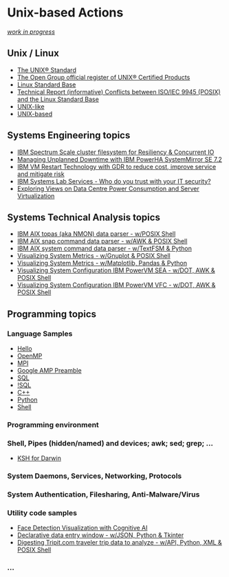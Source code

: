 # Unix-based Actions
<i>[work in progress](https://realbjornroden.github.io)</i>

## Unix / Linux
* [The UNIX® Standard](https://www.opengroup.org/membership/forums/platform/unix)
* [The Open Group official register of UNIX&reg; Certified Products](https://www.opengroup.org/openbrand/register/)
* [Linux Standard Base](https://refspecs.linuxfoundation.org/lsb.shtml)
* [Technical Report (informative) Conflicts between ISO/IEC 9945 (POSIX) and the Linux Standard Base](https://personal.opengroup.org/~ajosey/tr20-08-2005.txt)<br>
* [UNIX-like](https://en.wikipedia.org/wiki/Unix-like)
* [UNIX-based](https://developer.apple.com/library/archive/documentation/MacOSX/Conceptual/OSX_Technology_Overview/SystemTechnology/SystemTechnology.html)

## Systems Engineering topics
* [IBM Spectrum Scale cluster filesystem for Resiliency & Concurrent IO](https://www.ibm.com/support/pages/ibm-spectrum-scale-cluster-filesystem-resiliency-concurrent-io)
* [Managing Unplanned Downtime with IBM PowerHA SystemMirror SE 7.2](https://www.ibm.com/support/pages/managing-unplanned-downtime-ibm-powerha-systemmirror-se-72)
* [IBM VM Restart Technology with GDR to reduce cost, improve service and mitigate risk](https://www.ibm.com/support/pages/ibm-vm-restart-technology-gdr-reduce-cost-improve-service-and-mitigate-risk)
* [IBM Systems Lab Services - Who do you trust with your IT security?](https://www.ibm.com/blogs/systems/who-do-you-trust-with-your-it-security/)
* [Exploring Views on Data Centre Power Consumption and Server Virtualization](http://lup.lub.lu.se/lupStat/record/1436859)

## Systems Technical Analysis topics
* [IBM AIX topas (aka NMON) data parser - w/POSIX Shell](https://github.com/realBjornRoden/unix/blob/master/aix-unix-linux/tagsplit/README.md)
* [IBM AIX snap command data parser - w/AWK & POSIX Shell](https://github.com/realBjornRoden/unix/blob/master/aix-unix-linux/snapaix/README.md)
* [IBM AIX system command data parser - w/TextFSM & Python](https://github.com/realBjornRoden/unix/blob/master/aix-unix-linux/sysdata/README.md)
* [Visualizing System Metrics - w/Gnuplot & POSIX Shell](https://github.com/realBjornRoden/unix/tree/master/tagplot/README.md)
* [Visualizing System Metrics - w/Matplotlib, Pandas & Python](https://github.com/realBjornRoden/unix/blob/master/pandas/README.md)
* [Visualizing System Configuration IBM PowerVM SEA - w/DOT, AWK & POSIX Shell](https://github.com/realBjornRoden/unix/tree/master/parsein/sea/README.md)
* [Visualizing System Configuration IBM PowerVM VFC - w/DOT, AWK & POSIX Shell](https://github.com/realBjornRoden/unix/tree/master/parsein/vfc/README.md)

## Programming topics
### Language Samples
* [Hello](https://github.com/realBjornRoden/unix/blob/master/hello/README.md)
* [OpenMP](https://github.com/realBjornRoden/unix/blob/master/OpenMP/README.md)
* [MPI](https://github.com/realBjornRoden/unix/blob/master/MPI/README.md)
* [Google AMP Preamble](https://github.com/realBjornRoden/AMP/blob/master/README.md)
* [SQL](https://github.com/realBjornRoden/unix/blob/master/sql/)
* [!SQL]()
* [C++](https://github.com/realBjornRoden/unix/blob/master/c++/)
* [Python](https://github.com/realBjornRoden/unix/blob/master/python/)
* [Shell]()

### Programming environment
### Shell, Pipes (hidden/named) and devices; awk; sed; grep; ...
* [KSH for Darwin](https://realbjornroden.github.io/unix/)

### System Daemons, Services, Networking, Protocols
### System Authentication, Filesharing, Anti-Malware/Virus
### Utility code samples
* [Face Detection Visualization with Cognitive AI](https://github.com/realBjornRoden/cognition/blob/master/amp/)
* [Declarative data entry window - w/JSON, Python & Tkinter](https://github.com/realBjornRoden/unix/blob/master/gui/README.md)
* [Digesting Tripit.com traveler trip data to analyze - w/API, Python, XML & POSIX Shell](https://github.com/realBjornRoden/unix/blob/master/tripit/README.md)
### ...
